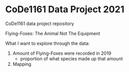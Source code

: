 # CoDe1161 Data Project 2021

CoDe1161 data project repository

Flying-Foxes: The Animal Not The Equipment

What I want to explore through the data:

1. Amount of Flying-Foxes were recorded in 2019
   - proportion of what species made up that amount
2. Mapping
